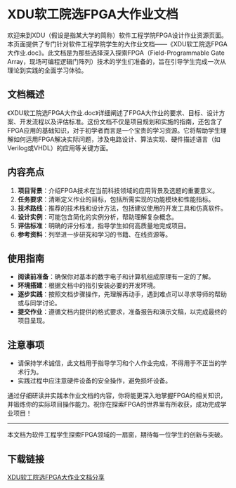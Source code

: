 # XDU软工院选FPGA大作业文档

欢迎来到XDU（假设是指某大学的简称）软件工程学院FPGA设计作业资源页面。本页面提供了专门针对软件工程学院学生的大作业文档——《XDU软工院选FPGA大作业.doc》。此文档是为那些选择深入探索FPGA（Field-Programmable Gate Array，现场可编程逻辑门阵列）技术的学生们准备的，旨在引导学生完成一次从理论到实践的全面学习体验。

## 文档概述

《XDU软工院选FPGA大作业.doc》详细阐述了FPGA大作业的要求、目标、设计方案、开发流程以及评估标准。这份文档不仅是项目规划和实施的指南，还包含了FPGA应用的基础知识，对于初学者而言是一个宝贵的学习资源。它将帮助学生理解如何运用FPGA解决实际问题，涉及电路设计、算法实现、硬件描述语言（如Verilog或VHDL）的应用等关键方面。

## 内容亮点

1. **项目背景**：介绍FPGA技术在当前科技领域的应用背景及选题的重要意义。
2. **任务要求**：清晰定义作业的目标，包括所需实现的功能模块和性能指标。
3. **技术路线**：推荐的技术栈和设计方法，包括建议使用的开发工具和仿真软件。
4. **设计实例**：可能包含简化的实例分析，帮助理解复杂概念。
5. **评估标准**：明确的评分标准，指导学生如何高质量地完成项目。
6. **参考资料**：列举进一步研究和学习的书籍、在线资源等。

## 使用指南

- **阅读前准备**：确保你对基本的数字电子和计算机组成原理有一定的了解。
- **环境搭建**：根据文档中的指引安装必要的开发环境。
- **逐步实践**：按照文档步骤操作，先理解再动手，遇到难点可以寻求导师的帮助或与同学讨论。
- **提交作业**：遵循文档内提供的格式要求，准备报告和演示文稿，以完成最终的项目呈现。

## 注意事项

- 请保持学术诚信，此文档用于指导学习和个人作业完成，不得用于不正当的学术行为。
- 实践过程中应注意硬件设备的安全操作，避免损坏设备。

通过仔细研读并实践本作业文档的内容，你将能更深入地掌握FPGA的相关知识，并锻炼你的实际项目操作能力。祝你在探索FPGA的世界里有所收获，成功完成学业项目！

---

本文档为软件工程学生探索FPGA领域的一扇窗，期待每一位学生的创新与突破。

## 下载链接

[XDU软工院选FPGA大作业文档分享](https://pan.quark.cn/s/37990a18043b)